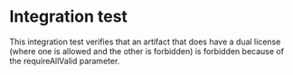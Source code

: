 # Integration test

This integration test verifies that an artifact that does have
a dual license (where one is allowed and the other is forbidden)
is forbidden because of the requireAllValid parameter.
